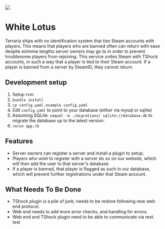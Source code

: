 ![](http://images3.wikia.nocookie.net/__cb20120930102407/avatar/images/d/dd/Order_of_the_White_Lotus_flag.png)
# White Lotus

Terraria ships with no identification system that ties Steam accounts with players. This means that players who are banned often can return with ease despite extreme lengths server owners may go to in order to prevent troublesome players from rejoining. This service unites Steam with TShock accounts, in such a way that a player is tied to their Steam account. If a player is banned from a server by SteamID, they cannot return.

## Development setup

1. Setup rvm
2. ````bundle install````
3. ````cp config.yaml.example config.yaml````
4. Edit ````config.yaml```` to point to your database (either via mysql or sqlite)
5. Assuming SQLite: ````sequel -m ./migrations/ sqlite://database.db```` to migrate the database up to the latest version.
6. ````rerun app.rb````

## Features

* Server owners can register a server and install a plugin to setup.
* Players who wish to register with a server do so on our website, which will then add the user to that server's database.
* If a player is banned, that player is flagged as such in our database, which will prevent further registrations under that Steam account.


## What Needs To Be Done

* TShock plugin is a pile of junk, needs to be redone following new web end protocol.
* Web end needs to add more error checks, and handling for errors.
* Web end and TShock plugin need to be able to communicate via rest.
  test